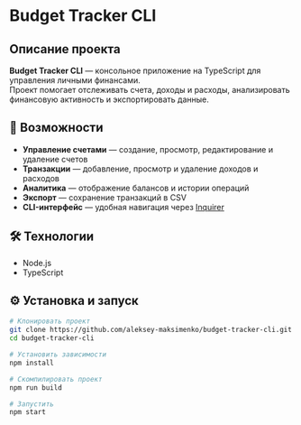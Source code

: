 # Budget Tracker CLI

## Описание проекта
**Budget Tracker CLI** — консольное приложение на TypeScript для управления личными финансами.  
Проект помогает отслеживать счета, доходы и расходы, анализировать финансовую активность и экспортировать данные.

## 🚀 Возможности
- **Управление счетами** — создание, просмотр, редактирование и удаление счетов  
- **Транзакции** — добавление, просмотр и удаление доходов и расходов  
- **Аналитика** — отображение балансов и истории операций  
- **Экспорт** — сохранение транзакций в CSV  
- **CLI-интерфейс** — удобная навигация через [Inquirer](https://www.npmjs.com/package/inquirer)

## 🛠️ Технологии
- Node.js  
- TypeScript  

## ⚙️ Установка и запуск
```bash
# Клонировать проект
git clone https://github.com/aleksey-maksimenko/budget-tracker-cli.git
cd budget-tracker-cli

# Установить зависимости
npm install

# Скомпилировать проект
npm run build

# Запустить
npm start
